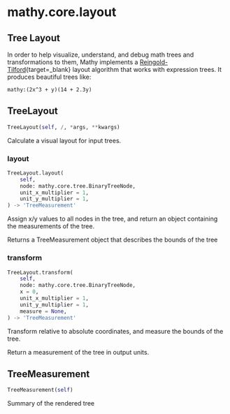 # mathy.core.layout
Tree Layout
---

In order to help visualize, understand, and debug math trees and transformations to
them, Mathy implements a
[Reingold-Tilford](https://reingold.co/tidier-drawings.pdf){target=_blank} layout
algorithm that works with expression trees. It produces beautiful trees like:

`mathy:(2x^3 + y)(14 + 2.3y)`


## TreeLayout
```python
TreeLayout(self, /, *args, **kwargs)
```
Calculate a visual layout for input trees.
### layout
```python
TreeLayout.layout(
    self,
    node: mathy.core.tree.BinaryTreeNode,
    unit_x_multiplier = 1,
    unit_y_multiplier = 1,
) -> 'TreeMeasurement'
```
Assign x/y values to all nodes in the tree, and return an object containing
the measurements of the tree.

Returns a TreeMeasurement object that describes the bounds of the tree
### transform
```python
TreeLayout.transform(
    self,
    node: mathy.core.tree.BinaryTreeNode,
    x = 0,
    unit_x_multiplier = 1,
    unit_y_multiplier = 1,
    measure = None,
) -> 'TreeMeasurement'
```
Transform relative to absolute coordinates, and measure the bounds of the tree.

Return a measurement of the tree in output units.
## TreeMeasurement
```python
TreeMeasurement(self)
```
Summary of the rendered tree
